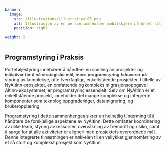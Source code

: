 ```yaml
---
banner:
  image:
    src: /illustrations/illustration-05.png
    alt: Illustrasjon av en person som holder mobilskjerm på kneet sitt
    position: right

weight: 2
---
```


## Programstyring i Praksis 

Porteføljestyring innebærer å håndtere en samling av prosjekter og initiativer for å nå strategiske mål, mens programstyring fokuserer på styring av komplekse, ofte tverrfaglige, enkeltstående prosjekter. I tilfelle av NyAltinn-prosjektet, en omfattende og kompleks migrasjonsoppgave i Altinn-økosystemet, er programstyring essensielt. Selv om NyAltinn er et enkeltstående prosjekt, inneholder det mange komplekse og integrerte komponenter som teknologioppgraderinger, datamigrering, og brukeropplæring.

Programstyring i dette sammenhengen sikrer en helhetlig tilnærming til å håndtere de forskjellige aspektene av NyAltinn. Dette omfatter koordinering av ulike team, styring av ressurser, overvåkning av fremdrift og risiko, samt å sørge for at alle aktiviteter er alignert med prosjektets overordnede mål. Denne integrerte tilnærmingen er nøkkelen til en vellykket gjennomføring av et så stort og komplekst prosjekt som NyAltinn.
